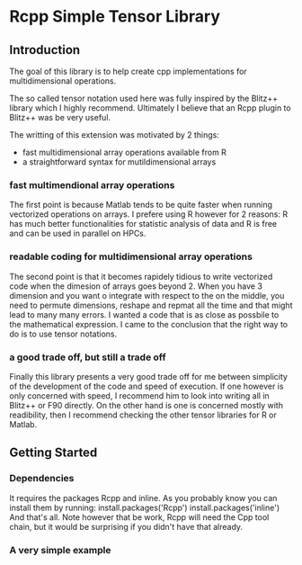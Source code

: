 Rcpp Simple Tensor Library
==========================

Introduction
------------

The goal of this library is to help create
cpp implementations for multidimensional 
operations. 

The so called tensor notation used here
was fully inspired by the Blitz++ library which I 
highly recommend. Ultimately I believe that an Rcpp
plugin to Blitz++ was be very useful.

The writting of this extension was motivated by 2 things:
- fast multidimensional array operations available from R
- a straightforward syntax for mutildimensional arrays

### fast multimendional array operations

The first point is because Matlab tends to be quite faster
when running vectorized operations on arrays. I prefere using R 
however for 2 reasons: R has much better functionalities for
statistic analysis of data and R is free and can be used 
in parallel on HPCs.

### readable coding for multidimensional array operations 

The second point is that it becomes rapidely tidious to 
write vectorized code when the dimesion of arrays goes beyond 2.
When you have 3 dimension and you want o integrate with respect
to the on the middle, you need to permute dimensions, reshape and 
repmat all the time and that might lead to many many errors. I wanted
a code that is as close as possbile to the mathematical expression. 
I came to the conclusion that the right way to do is to use tensor notations.

### a good trade off, but still a trade off

Finally this library presents a very good trade off for me
between simplicity of the development of the code and speed 
of execution. If one however is only concerned with speed, 
I recommend him to look into writing all in Blitz++ or F90 directly.
On the other hand is one is concerned mostly with readibility, then I 
recommend checking the other tensor libraries for R or Matlab.

Getting Started
---------------

### Dependencies

It requires the packages Rcpp and inline. As you probably know you can install them by running:
    install.packages('Rcpp')
    install.packages('inline')
And that's all. Note however that be work, Rcpp will need the Cpp tool chain, but it would be
surprising if you didn't have that already. 

### A very simple example




